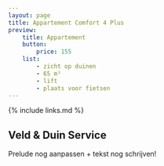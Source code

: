 ```yaml
---
layout: page
title: Appartement Comfort 4 Plus
preview: 
    title: Appartement
    button:
        price: 155
    list:
        - zicht op duinen
        - 65 m²
        - lift
        - plaats voor fietsen
---
```


{% include links.md %}

## Veld & Duin Service

Prelude nog aanpassen + tekst nog schrijven!